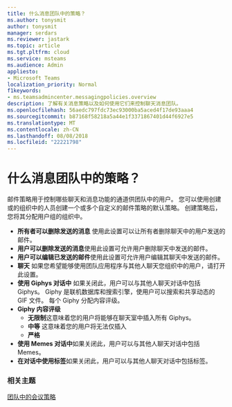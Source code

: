 ```yaml
---
title: 什么消息团队中的策略？
ms.author: tonysmit
author: tonysmit
manager: serdars
ms.reviewer: jastark
ms.topic: article
ms.tgt.pltfrm: cloud
ms.service: msteams
ms.audience: Admin
appliesto:
- Microsoft Teams
localization_priority: Normal
f1keywords:
- ms.teamsadmincenter.messagingpolicies.overview
description: 了解有关消息策略以及如何使用它们来控制聊天消息团队。
ms.openlocfilehash: 56aedc797fdc73ec93000ba5aced4f17de93aaa4
ms.sourcegitcommit: b87168f58218a5a44e1f3371867401d44f6927e5
ms.translationtype: MT
ms.contentlocale: zh-CN
ms.lasthandoff: 08/08/2018
ms.locfileid: "22221798"
---
```

# <a name="what-are-messaging-policies-in-teams"></a>什么消息团队中的策略？

邮件策略用于控制哪些聊天和消息功能的通道供团队中的用户。 您可以使用创建或的组织中的人员创建一个或多个自定义的邮件策略的默认策略。 创建策略后，您将其分配用户组的组织中。

- **所有者可以删除发送的消息** 使用此设置可以让所有者删除聊天中的用户发送的邮件。
- **用户可以删除发送的消息**使用此设置可允许用户删除聊天中发送的邮件。
- **用户可以编辑已发送的邮件**使用此设置可允许用户编辑其聊天中发送的邮件。
- **聊天** 如果您希望能够使用团队应用程序与其他人聊天您组织中的用户，请打开此设置。
- **使用 Giphys 对话中** 如果关闭此，用户可以与其他人聊天对话中包括 Giphys。 Giphy 是联机数据库和搜索引擎，使用户可以搜索和共享动态的 GIF 文件。 每个 Giphy 分配内容评级。
- **Giphy 内容评级** 
    - **无限制**这意味着您的用户将能够在聊天室中插入所有 Giphys。
    - **中等** 这意味着您的用户将无法仅插入 
    - **严格**
- **使用 Memes 对话中**如果关闭此，用户可以与其他人聊天对话中包括 Memes。 
- **在对话中使用标签**如果关闭此，用户可以与其他人聊天对话中包括标签。


### <a name="related-topics"></a>相关主题
[团队中的会议策略](meeting-policies-in-teams.md)